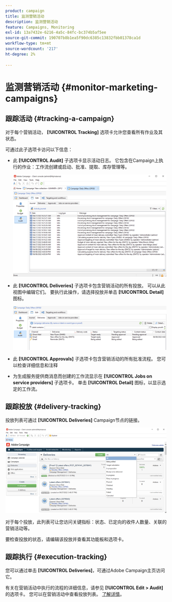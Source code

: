 ```yaml
---
product: campaign
title: 监测营销活动
description: 监测营销活动
feature: Campaigns, Monitoring
exl-id: 13a7432e-6216-4a5c-84fc-bc374b5af5ee
source-git-commit: 190707b8b1ea5f90dc6385c13832fbb01378ca1d
workflow-type: tm+mt
source-wordcount: '217'
ht-degree: 2%

---
```


# 监测营销活动 {#monitor-marketing-campaigns}

## 跟踪活动 {#tracking-a-campaign}

对于每个营销活动， **[!UICONTROL Tracking]** 选项卡允许您查看所有作业及其状态。

可通过此子选项卡访问以下信息：

* 此 **[!UICONTROL Audit]** 子选项卡显示活动日志。 它包含在Campaign上执行的作业：工作流创建或启动、批准、提取、库存管理等。

  ![](assets/campaign-audit-tab.png)

* 此 **[!UICONTROL Deliveries]** 子选项卡包含营销活动的所有投放。 可以从此视图中编辑它们。 要执行此操作，请选择投放并单击 **[!UICONTROL Detail]** 图标。

  ![](assets/campaign-delivery-tab.png)

* 此 **[!UICONTROL Approvals]** 子选项卡包含营销活动的所有批准流程。 您可以检查详细信息和注释

* 为生成服务提供商消息而创建的工作流显示在 **[!UICONTROL Jobs on service providers]** 子选项卡。 单击 **[!UICONTROL Detail]** 图标，以显示选定的工作流。

## 跟踪投放 {#delivery-tracking}

投放列表可通过 **[!UICONTROL Deliveries]** Campaign节点的链接。

![](assets/filter-deliveries-from-homepage.png)

对于每个投放，此列表可让您访问关键指标：状态、已定向的收件人数量、关联的营销活动等。

要检查投放的状态，请编辑该投放并查看其功能板和选项卡。

<!--
>[!NOTE]
>
>Information concerning delivery details is available in [this section](../../delivery/using/about-message-tracking.md) section.
-->

## 跟踪执行 {#execution-tracking}

您可以通过单击 **[!UICONTROL Deliveries]**，可通过Adobe Campaign主页访问它。

有关在营销活动中执行的流程的详细信息，请参见 **[!UICONTROL Edit > Audit]** 的选项卡。 您可以在营销活动中查看投放列表。 [了解详情](#tracking-a-campaign)。
